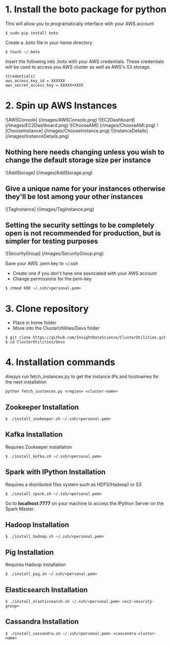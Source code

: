 # 1. Install the boto package for python
This will allow you to programatically interface with your AWS account
```
$ sudo pip install boto
```
Create a .boto file in your home directory
```
$ touch ~/.boto
```
Insert the following into .boto with your AWS credentials. These credentials will be used to access you AWS cluster as well as AWS's S3 storage.
```
[Credentials]
aws_access_key_id = XXXXXX
aws_secret_access_key = XXXXX+XXXX
```
# 2. Spin up AWS Instances
![AWSConsole] (/images/AWSConsole.png)
![EC2Dashboard] (/images/EC2Dashboard.png)
![ChooseAMI] (/images/ChooseAMI.png)
![ChooseInstance] (/images/ChooseInstance.png)
![InstanceDetails] (/images/InstanceDetails.png)

## Nothing here needs changing unless you wish to change the default storage size per instance
![AddStorage] (/images/AddStorage.png)

## Give a unique name for your instances otherwise they'll be lost among your other instances
![TagInstance] (/images/TagInstance.png)

## Setting the security settings to be completely open is not recommended for production, but is simpler for testing purposes
![SecurityGroup] (/images/SecurityGroup.png)

Save your AWS .pem key to ~/.ssh
* Create one if you don't have one associated with your AWS account
* Change permissions for the pem-key
```
$ chmod 600 ~/.ssh/<personal.pem>
```
# 3. Clone repository
* Place in home folder
* Move into the ClusterUtilities/Devs folder
```
$ git clone https://github.com/InsightDataScience/ClusterUtilities.git
$ cd ClusterUtilities/Devs
```

# 4. Installation commands
Always run fetch_instances.py to get the instance IPs and hostnames for the next installation
```
python fetch_instances.py <region> <cluster-name>
```

## Zookeeper Installation
```
$ ./install_zookeeper.sh ~/.ssh/<personal.pem>
```

## Kafka Installation
Requires Zookeeper installation
```
$ ./install_kafka.sh ~/.ssh/<personal.pem>
```

## Spark with IPython Installation
Requires a distributed files system such as HDFS(Hadoop) or S3
```
$ ./install_spark.sh ~/.ssh/<personal.pem>
```

Go to **localhost:7777** on your machine to access the IPython Server on the Spark Master.

## Hadoop Installation
```
$ ./install_hadoop.sh ~/.ssh/<personal.pem>
```

## Pig Installation
Requires Hadoop installation
```
$ ./install_pig.sh ~/.ssh/<personal.pem>
```

## Elasticsearch Installation
```
$ ./install_elasticsearch.sh ~/.ssh/<personal.pem> <ec2-security-group>
```

## Cassandra Installation
```
$ ./install_cassandra.sh ~/.ssh/<personal.pem> <cassandra-cluster-name>
```
